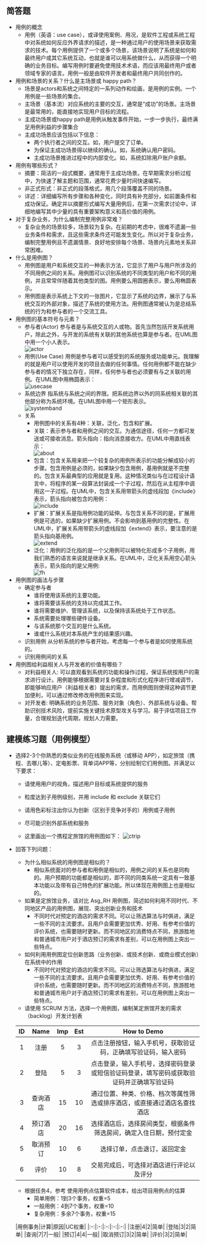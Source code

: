 ## 简答题

- 用例的概念
  - 用例（英语：use case），或译使用案例、用况，是软件工程或系统工程中对系统如何反应外界请求的描述，是一种通过用户的使用场景来获取需求的技术。每个用例提供了一个或多个场景，该场景说明了系统是如何和最终用户或其它系统互动，也就是谁可以用系统做什么，从而获得一个明确的业务目标。编写用例时要避免使用技术术语，而应该用最终用户或者领域专家的语言。用例一般是由软件开发者和最终用户共同创作的。
- 用例和场景的关系？什么是主场景或 happy path？
  - 场景是actors和系统之间特定的一系列动作和绘画，是用例的实例。一个用例是一些场景的集合。
  - 主场景（基本流）对应系统的主要的交互，通常是“成功”的场景。主场景是最常用的，能直接地实现用户目标的流程。
  - 主成功场景或happy path是用例从触发事件开始，一步一步执行，最终满足用例利益的步骤集合
  - 主成功场景应该包括以下信息：
    - 两个执行者之间的交互。如，用户提交了订单。
    - 为保证主成功场景得以继续的确认。如，系统确认用户密码。
    - 主成功场景推进过程中的内部变化。如，系统扣除用户账户余额。
- 用例有哪些形式？
  - 摘要：简洁的一段式概要，通常用于主成功场景。在早期需求分析过程中，为快速了解主题和范围，通常花费少量时间快速编写。
  - 非正式形式：非正式的段落格式，用几个段落覆盖不同的场景。
  - 详述：详细编写所有步骤和各种变化，同时具有补充部分，如前置条件和成功保证。确定并以摘要形式编写大量用例后，在第一次需求讨论中，详细地编写其中少量的具有重要架构意义和高价值的用例。
- 对于复杂业务，为什么编制完整用例非常难？
  - 复杂业务的场景较多，场景较为复杂。在前期的考虑中，很难不遗漏一些业务条件和需求，且这些需求条件还可能发生变化。所以对于复杂业务，编制完整用例且不遗漏情景、良好地安排每个场景、场景内元素地关系非常困难。
- 什么是用例图？
  - 用例图是用户和系统交互的一种表示方法，它显示了用户与用户所涉及的不同用例之间的关系。用例图可以识别系统的不同类型的用户和不同的用例，并且常常伴随着其他类型的图。用例要么用圆圈表示，要么用椭圆表示。
  - 用例图是表示系统上下文的一张图片，它显示了系统的边界，展示了与系统交互的外部对象，描述了系统的使用方法。用例图通常被认为是总结系统的行为和参与者的一个交流工具。
- 用例图的基本符号与元素？
  - 参与者(Actor)
    参与者是与系统交互的人或物。首先当然包括开发系统用户，除此之外，与开发的系统有关联的其他系统也算是参与者。在UML图中用一个小人表示。  
    ![actor](actor.png)
  - 用例(Use Case)
    用例是参与者可以感受到的系统服务或功能单元。我理解的就是用户可以使用开发的项目去做的任何事情。任何用例都不能在缺少参与者的情况下独立存在，同样，任何参与者也必须要有与之关联的用例。在UML图中用椭圆表示：  
    ![usecase](usecase.png)
  - 系统边界
    指系统与系统之间的界限。把系统边界以外的同系统相关联的其他部分称为系统环境。在UML图中用一个矩形表示。  
    ![systemband](systemband.png)
  - 关系
    - 用例图中的关系有4种：关联，泛化，包含和扩展。
    - 关联：表示参与者和用例之间的交互。为通信途径，任何一方都可发送或可接收消息。箭头指向：指向消息接收方。在UML中用直线表示：  
    ![about](about.png)
    - 包含：包含关系用来把一个较复杂的用例所表示的功能分解成较小的步骤。包含用例是必须的，如果缺少包含用例，基用例就是不完整的。包含关系最典型的应用就是复用。这种情况类似与在过程设计语言中，将程序的某一段算法封装成一个子过程，然后在从主程序中调用这一子过程。在UML中，包含关系用带箭头的虚线段加《include》表示，箭头指向被包含的用例：  
    ![include](include.png)
    - 扩展：扩展关系是指用例功能的延伸。与包含关系不同的是，扩展用例是可选的，如果缺少扩展用例。不会影响到基用例的完整性。在UML中，扩展关系用带箭头的虚线段加《extend》表示，要注意的是箭头指向基用例。  
    ![extend](extend.png)
    - 泛化：用例的泛化指的是一个父用例可以被特化形成多个子用例，用我们熟悉的语言来说就是继承关系。在UML中，泛化关系用空心箭头表示，箭头指向的是父用例:  
    ![fh](fh.png)
- 用例图的画法与步骤
  - 确定参与者
    - 谁将使用该系统的主要功能。
    - 谁将需要该系统的支持以完成其工作。
    - 谁将需要维护、管理该系统，以及保持该系统处于工作状态。
    - 系统需要处理哪些硬件设备。
    - 与该系统那个交互的是什么系统。
    - 谁或什么系统对本系统产生的结果感兴趣。
  - 识别用例 从分析系统的参与者开始，考虑每一个参与者是如何使用系统的。
  - 识别用例间的关系
- 用例图给利益相关人与开发者的价值有哪些？
  - 对利益相关人:
  可以直观看到系统的功能和操作过程，保证系统按用户的需求进行设计。用例能够根据需要对复杂程度和形式化程序进行增减调节，即能够响应用户（利益相关者）提出的需求，而用例图则使得这种调节更加便利，可以通过修改修改用例图来实现。
  - 对开发者:
  明确系统的业务范围、服务对象（角色）、外部系统与设备。帮助识别技术风险，提前实施关键技术原型攻关与学习。易于评估项目工作量，合理规划迭代周期，规划人力需要。

## 建模练习题（用例模型）

- 选择2-3个你熟悉的类似业务的在线服务系统（或移动 APP），如定旅馆（携程、去哪儿等）、定电影票、背单词APP等，分别绘制它们用例图。并满足以下要求：
  - 请使用用户的视角，描述用户目标或系统提供的服务
  - 粒度达到子用例级别，并用 include 和 exclude 关联它们
  - 请用色彩标注出你认为创新（区别于竞争对手的）用例或子用例
  - 尽可能识别外部系统和服务

  - 这里画出一个携程定旅馆的用例图如下：
  ![ctrip](uml.jpg)

- 回答下列问题：
  - 为什么相似系统的用例图是相似的？
    - 相似系统面对的参与者和用例是相似的，用例之间的关系也是同构的。用户预期的功能都是相似的，即不同的同类系统一定具有一致基本功能以及带有自己特色的扩展功能。所以体现在用例图上也是相似的。
  - 如果是定旅馆业务，请对比 Asg_RH 用例图，简述如何利用不同时代、不同地区产品的用例图，展现、突出创新业务和技术
    - 不同时代对预定的酒店的需求不同。可以让筛选算法与时俱进，满足一些不同的主流要求。且用户会需要更加优秀、好用、有参考价值的评价系统，也需要随时更新。而不同地区的消费特点不同，旅游胜地和普通城市用户对于酒店预订的需求有差别，可以在用例图上突出一些特点。
  - 如何利用用例图定位创新思路（业务创新、或技术创新、或商业模式创新）在系统中的作用
    - 不同时代对预定的酒店的需求不同。可以让筛选算法与时俱进，满足一些不同的主流要求。且用户会需要更加优秀、好用、有参考价值的评价系统，也需要随时更新。而不同地区的消费特点不同，旅游胜地和普通城市用户对于酒店预订的需求有差别，可以在用例图上突出一些特点。
  - 请使用 SCRUM 方法，选择一个用例图，编制某定旅馆开发的需求（backlog）开发计划表  

  | ID  | Name | Imp | Est | How to Demo |
  |:--: | :--: | :-: | :-: | :---------: |
  |  1  |注册   |  5 |  3 |点击注册按钮，输入手机号，获取验证码，正确填写验证码，输入密码
  |  2  |登陆   |  5 |  3 |点击登录，输入手机号，选择密码登录或短信验证码登录，填写密码或获取验证码并正确填写验证码
  |  3  |查询酒店| 15|  10 |通过位置、种类、价格、档次等属性筛选或排序酒店，或直接通过酒店名查找酒店
  |  4  |预订酒店| 20|  16 |选择酒店后，选择房间类型，根据条件筛选房间，确定入住日期，预付定金
  |  5  |取消预订| 10|  6 |选择订单，点击退订，返回定金
  |  6  |评价   | 10 |  8 |交易完成后，可选择对酒店进行评论以及评分

  - 根据任务4，参考 使用用例点估算软件成本，给出项目用例点的估算
    - 简单用例：1到3个事务，权重=5
    - 一般用例：4到7个事务，权重=10
    - 复杂用例：多余7个事务，权重=15

  |用例事务|计算|原因|UC权重|
  |:-:|:-:|:-:|:-:|:-:|
  |注册|4|2|简单|
  |登陆|3|2|简单|
  |查询|7|7|一般|
  |预订|4|4|一般|
  |取消预订|3|2|简单|
  |评价|3|2|简单|

